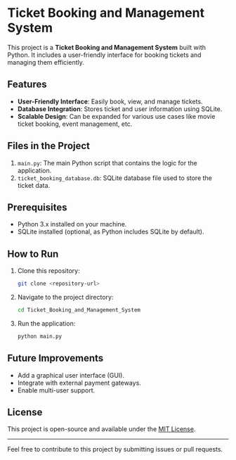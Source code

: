 
# Ticket Booking and Management System

This project is a **Ticket Booking and Management System** built with Python. It includes a user-friendly interface for booking tickets and managing them efficiently.

## Features

- **User-Friendly Interface**: Easily book, view, and manage tickets.
- **Database Integration**: Stores ticket and user information using SQLite.
- **Scalable Design**: Can be expanded for various use cases like movie ticket booking, event management, etc.

## Files in the Project

1. `main.py`: The main Python script that contains the logic for the application.
2. `ticket_booking_database.db`: SQLite database file used to store the ticket data.

## Prerequisites

- Python 3.x installed on your machine.
- SQLite installed (optional, as Python includes SQLite by default).

## How to Run

1. Clone this repository:
   ```bash
   git clone <repository-url>
   ```

2. Navigate to the project directory:
   ```bash
   cd Ticket_Booking_and_Management_System
   ```

3. Run the application:
   ```bash
   python main.py
   ```

## Future Improvements

- Add a graphical user interface (GUI).
- Integrate with external payment gateways.
- Enable multi-user support.

## License

This project is open-source and available under the [MIT License](LICENSE).

---

Feel free to contribute to this project by submitting issues or pull requests.
